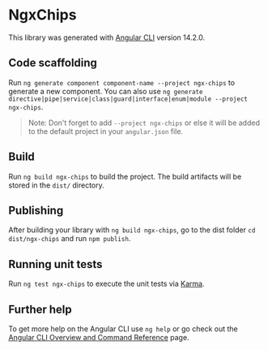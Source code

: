 # NgxChips

This library was generated with [Angular CLI](https://github.com/angular/angular-cli) version 14.2.0.

## Code scaffolding

Run `ng generate component component-name --project ngx-chips` to generate a new component. You can also use `ng generate directive|pipe|service|class|guard|interface|enum|module --project ngx-chips`.
> Note: Don't forget to add `--project ngx-chips` or else it will be added to the default project in your `angular.json` file. 

## Build

Run `ng build ngx-chips` to build the project. The build artifacts will be stored in the `dist/` directory.

## Publishing

After building your library with `ng build ngx-chips`, go to the dist folder `cd dist/ngx-chips` and run `npm publish`.

## Running unit tests

Run `ng test ngx-chips` to execute the unit tests via [Karma](https://karma-runner.github.io).

## Further help

To get more help on the Angular CLI use `ng help` or go check out the [Angular CLI Overview and Command Reference](https://angular.io/cli) page.
